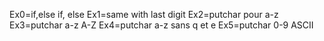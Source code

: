 Ex0=if,else if, else
Ex1=same with last digit
Ex2=putchar pour a-z
Ex3=putchar a-z A-Z
Ex4=putchar a-z sans q et e
Ex5=putchar 0-9 ASCII
